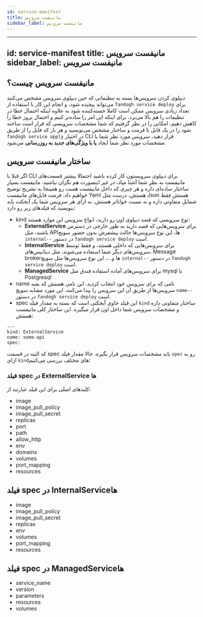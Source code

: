 ```yaml
---
id: service-manifest
title: مانیفست سرویس
sidebar_label: مانیفست سرویس
---
```

---
id: service-manifest
title: مانیفست سرویس
sidebar_label: مانیفست سرویس
---
## مانیفست سرویس چیست؟
دیپلوی کردن سرویس‌ها بسته به تنظیماتی که حین دیپلوی سرویس مشخص می‌کنید می‌تواند پیچیده شود، و انجام این کار با استفاده از `fandogh service deploy` برای تعداد زیادی سرویس ممکن است کاملا خسته‌کننده شود به علاوه اینکه احتمال خطا در تنظیمات را هم بالا می‌برد.
برای اینکه این امر را ساده‌تر کنیم و احتمال بروز خطا را کاهش دهیم، امکانی را در نظر گرفتیم که شما مشخصات سرویسی که قرار است ساخته شود را در یک فایل با فرمت و ساختار مشخص می‌نویسید و هر بار که فایل را از طریق `fandogh service apply` در اختیار CLI قرار دهید، سرویس مورد نظر شما با مشخصات مورد نظر شما ایجاد **یا با ویژگی‌های جدید به روزرسانی** می‌شود.

## ساختار مانیفست سرویس
اگر قبلا با CLI برای دیپلوی سرویستون کار کرده باشید احتمالا بیشتر قسمت‌های مانیفست به نظر شما آشنا میاد، در غیر اینصورت هم نگران نباشید، مانیفست بسیار ساختار ساده‌ای داره و هر چیزی که داخل مانیفست هست رو همینجا به تشریح توضیح خواهیم داد.
فرمت فایل‌های مانیفست Yaml هستش، درست مثل Json هستش فقط شمایل متفاوتی داره و به نسبت خواناتر هستش.
به ازای هر سرویس شما یک آبجکت باید بنویسید که فیلد‌های زیر رو دارد:

 - kind
 نوع سرویسی که قصد دیپلوی اون رو دارید، انواع سرویس این موارد هستند:
	 - **ExternalService** برای سرویس‌هایی که قصد دارید به طور خارجی در دسترس باشند، مثل API‌ها، این نوع سرویس‌ها حالت پیشفرض بدون حضور سویچ `internal--‍` در دستور `fandogh service deploy‍` است.
	 - **InternalService** برای سرویس‌هایی که داخلی هستند، و فقط  توسط سرویس‌های دیگر شما استفاده می‌شوند، مثل دیتابیس‌های، Message brokerها و...، این نوع سرویس‌ها مثل سویچ `internal--` در دستور `fandogh service deploy‍` است.
	 -  **ManagedService** برای سرویس‌های آماده استفاده فندق مثل mysql یا Postgresql
 - name
 نامی که برای سرویس خود انتخاب کردید، این نامی هستش که بقیه سرویس‌ها از طریق آن این سرویس را پیدا می‌کنند، این مورد مشابه سویچ `name--` در دستور `fandogh service deploy` است.
 - spec
این فیلد حاوی آبجکتی است که بسته به مقدار فیلد `kind` ساختار متفاوتی داره و مشخصات سرویس شما داخل اون قرار میگیره.
این ساختار کلی مانیفست هستش:
```
---
kind: ExternalService
name: some-api
spec: 

```
که البته در قسمت spec باید مشخصات سرویس قرار بگیره.
حالا مقدار فیلد `spec‍` رو به ازای `kind`های مختلف بررسی می‌کنیم:
### فیلد spec در ExternalService ها
کلید‌های اصلی برای این فیلد عبارتند از:
 - image
 - image_pull_policy
 - image_pull_secret
 - replicas
 - port
 - path
 - allow_http
 - env
 - domains
 - volumes
 - port_mapping
 - resources

## فیلد‌ spec در InternalServiceها
 - image
 - image_pull_policy
 - image_pull_secret
 - replicas
 - env
 - volumes
 - port_mapping
 - resources
## فیلد spec در ManagedServiceها
 - service_name
 - version
 - parameters
 - resources
 - volumes



